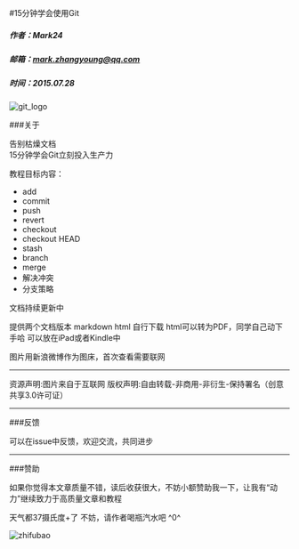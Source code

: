 #15分钟学会使用Git
##### 作者：Mark24
##### 邮箱：mark.zhangyoung@qq.com
##### 时间：2015.07.28
![git_logo](http://ww1.sinaimg.cn/mw690/44894cbbgw1euism5dws6j20dm05ojrh.jpg)

###关于

告别枯燥文档  
15分钟学会Git立刻投入生产力

教程目标内容：  

* add
* commit
* push
* revert
* checkout
* checkout HEAD
* stash
* branch
* merge
* 解决冲突
* 分支策略

文档持续更新中

提供两个文档版本
markdown
html
自行下载
html可以转为PDF，同学自己动下手哈
可以放在iPad或者Kindle中

图片用新浪微博作为图床，首次查看需要联网


<hr>
资源声明:图片来自于互联网  
版权声明:自由转载-非商用-非衍生-保持署名（创意共享3.0许可证）

<hr>
###反馈

可以在issue中反馈，欢迎交流，共同进步

<hr>
###赞助

如果你觉得本文章质量不错，读后收获很大，不妨小额赞助我一下，让我有“动力”继续致力于高质量文章和教程

天气都37摄氏度+了
不妨，请作者喝瓶汽水吧 ^0^


![zhifubao](http://ww1.sinaimg.cn/mw690/44894cbbgw1euiwofemusj20dt0dijsy.jpg)